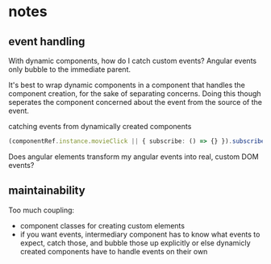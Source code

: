 # notes

## event handling

With dynamic components, how do I catch custom events? Angular events only bubble to the immediate parent.

It's best to wrap dynamic components in a component that handles the component creation, for the sake of separating concerns. Doing this though seperates the component concerned about the event from the source of the event.

catching events from dynamically created components
```ts
(componentRef.instance.movieClick || { subscribe: () => {} }).subscribe(() => console.log('hey'));
```

Does angular elements transform my angular events into real, custom DOM events?

## maintainability

Too much coupling:
- component classes for creating custom elements
- if you want events, intermediary component has to know what events to expect, catch those, and bubble those up explicitly or else dynamicly created components have to handle events on their own
